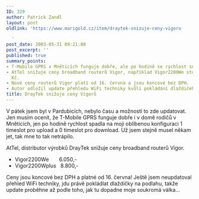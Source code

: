 ```yaml
---
ID: 329
author: Patrick Zandl
layout: post
oldlink: 'https://www.marigold.cz/item/draytek-snizuje-ceny-vigoru

  '
post_date: 2003-05-31 09:21:00
post_excerpt: ''
published: true
summary_points:
- T-Mobile GPRS v Mněticích funguje dobře, ale po hodině se rychlost sníží.
- AtTel snižuje ceny broadband routerů Vigor, například Vigor2200We stojí 6.050,-
  Kč.
- Nové ceny routerů Vigor platí od 16. června a jsou koncové bez DPH.
- Autor odložil update přehledu WiFi techniky kvůli pokládání dlaždiček.
title: DrayTek snižuje ceny Vigorů
---
```


<p>
V pátek jsem byl v Pardubicích, nebylo času a možností to zde updatovat. Jen musím ocenit, že T-Mobile GPRS funguje dobře i v domě rodičů v Mněticích, jen po hodině rychlost spadla na moji oblíbenou konfiguraci 1 timeslot pro upload a 0 timeslot pro download. Už jsem stejně musel někam jet, tak mne to tak netrápilo. </p>

<p>
AtTel, distributor výrobků DrayTek snižuje ceny broadband routerů Vigor. </p>

<UL>
<LI>Vigor2200We&#160;&#160;&#160;&#160;&#160;&#160; 6.050,-&#160;</LI>
<LI>Vigor2200Wplus&#160;&#160; 8.800,-&#160;</LI></UL>
<p>
Ceny jsou koncové bez DPH a platné od 16. června! Ještě jsem neupdatoval přehled WiFi techniky, jdu právě pokládlat dlaždičky na podlahu, takže update proběhne až podle toho, jak tu dopadne moje soukromá válka...</p>